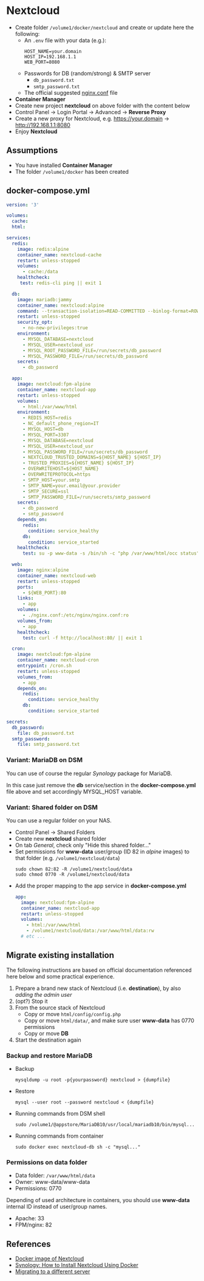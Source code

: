 # Nextcloud

- Create folder `/volume1/docker/nextcloud` and create or update here the following:
  - An `.env` file with your data (e.g.):
    ```text
    HOST_NAME=your.domain
    HOST_IP=192.168.1.1
    WEB_PORT=8080
    ```
  - Passwords for DB (random/strong) & SMTP server
    - `db_password.txt`
    - `smtp_password.txt`
  - The official suggested [nginx.conf](https://github.com/nextcloud/docker/blob/master/.examples/docker-compose/with-nginx-proxy/mariadb/fpm/web/nginx.conf) file 
- **Container Manager**
- Create new project **nextcloud** on above folder with the content below
- Control Panel -> Login Portal -> Advanced -> **Reverse Proxy**
- Create a new proxy for Nextcloud, e.g. https://your.domain -> http://192.168.1.1:8080
- Enjoy **Nextcloud**

## Assumptions

- You have installed **Container Manager**
- The folder `/volume1/docker` has been created

## docker-compose.yml

```yaml
version: '3'

volumes:
  cache:
  html:

services:
  redis:
    image: redis:alpine
    container_name: nextcloud-cache
    restart: unless-stopped
    volumes:
      - cache:/data
    healthcheck:
     test: redis-cli ping || exit 1

  db:
    image: mariadb:jammy
    container_name: nextcloud:alpine
    command: --transaction-isolation=READ-COMMITTED --binlog-format=ROW --innodb-read-only-compressed=OFF
    restart: unless-stopped
    security_opt:
      - no-new-privileges:true
    environment:
      - MYSQL_DATABASE=nextcloud
      - MYSQL_USER=nextcloud_usr
      - MYSQL_ROOT_PASSWORD_FILE=/run/secrets/db_password
      - MYSQL_PASSWORD_FILE=/run/secrets/db_password
    secrets:
      - db_password

  app:
    image: nextcloud:fpm-alpine
    container_name: nextcloud-app
    restart: unless-stopped
    volumes:
      - html:/var/www/html
    environment:
      - REDIS_HOST=redis
      - NC_default_phone_region=IT
      - MYSQL_HOST=db
      - MYSQL_PORT=3307
      - MYSQL_DATABASE=nextcloud
      - MYSQL_USER=nextcloud_usr
      - MYSQL_PASSWORD_FILE=/run/secrets/db_password
      - NEXTCLOUD_TRUSTED_DOMAINS=${HOST_NAME} ${HOST_IP}
      - TRUSTED_PROXIES=${HOST_NAME} ${HOST_IP}
      - OVERWRITEHOST=${HOST_NAME}
      - OVERWRITEPROTOCOL=https
      - SMTP_HOST=your.smtp
      - SMTP_NAME=your.email@your.provider
      - SMTP_SECURE=ssl
      - SMTP_PASSWORD_FILE=/run/secrets/smtp_password
    secrets:
      - db_password
      - smtp_password
    depends_on:
      redis:
        condition: service_healthy
      db:
        condition: service_started
    healthcheck:
      test: su -p www-data -s /bin/sh -c "php /var/www/html/occ status" | grep productname || exit 1

  web:
    image: nginx:alpine
    container_name: nextcloud-web
    restart: unless-stopped
    ports:
      - ${WEB_PORT}:80
    links:
      - app
    volumes:
      - ./nginx.conf:/etc/nginx/nginx.conf:ro
    volumes_from:
      - app
    healthcheck:
      test: curl -f http://localhost:80/ || exit 1

  cron:
    image: nextcloud:fpm-alpine
    container_name: nextcloud-cron
    entrypoint: /cron.sh
    restart: unless-stopped
    volumes_from:
      - app
    depends_on:
      redis:
        condition: service_healthy
      db:
        condition: service_started

secrets:
  db_password:
    file: db_password.txt
  smtp_password:
    file: smtp_password.txt

```

### Variant: MariaDB on DSM

You can use of course the regular _Synology_ package for MariaDB.

In this case just remove the **db** service/section in the **docker-compose.yml** file above and set accordingly MYSQL_HOST variable.

### Variant: Shared folder on DSM

You can use a regular folder on your NAS.

- Control Panel -> Shared Folders
- Create new **nextcloud** shared folder
- On tab *General*, check only "Hide this shared folder..."
- Set permissions for **www-data** user/group (ID 82 in _alpine_ images) to that folder (e.g. `/volume1/nextcloud/data`)
  ```shell
  sudo chown 82:82 -R /volume1/nextcloud/data
  sudo chmod 0770 -R /volume1/nextcloud/data
  ``` 
- Add the proper mapping to the app service in **docker-compose.yml**
  ```yaml
  app:
    image: nextcloud:fpm-alpine
    container_name: nextcloud-app
    restart: unless-stopped
    volumes:
      - html:/var/www/html
      - /volume1/nextcloud/data:/var/www/html/data:rw
    # etc ...
  ```

## Migrate existing installation

The following instructions are based on official documentation referenced here below and some practical experience. 

1. Prepare a brand new stack of Nextcloud (i.e. **destination**), by also _adding the admin user_
2. (opt?) Stop it
3. From the source stack of Nextcloud
   - Copy or move `html/config/config.php`
   - Copy or move `html/data/`, and make sure user **www-data** has 0770 permissions
   - Copy or move **DB**
4. Start the destination again

### Backup and restore MariaDB

- Backup
  ```shell  
  mysqldump -u root -p{yourpassword} nextcloud > {dumpfile}
  ```
- Restore 
  ```shell  
  mysql --user root --password nextcloud < {dumpfile}
  ```
- Running commands from DSM shell
  ```shell
  sudo /volume1/@appstore/MariaDB10/usr/local/mariadb10/bin/mysql...   
  ```  
- Running commands from container
  ```shell
  sudo docker exec nextcloud-db sh -c "mysql..."   
  ```  

### Permissions on data folder

- Data folder: `/var/www/html/data`
- Owner: www-data/www-data
- Permissions: 0770

Depending of used architecture in containers, you should use **www-data** internal ID instead of user/group names.
- Apache: 33
- FPM/nginx: 82

## References

- [Docker image of Nextcloud](https://github.com/nextcloud/docker)
- [Synology: How to Install Nextcloud Using Docker](https://mariushosting.com/synology-how-to-install-nextcloud-using-docker/)
- [Migrating to a different server](https://docs.nextcloud.com/server/latest/admin_manual/maintenance/migrating.html)

